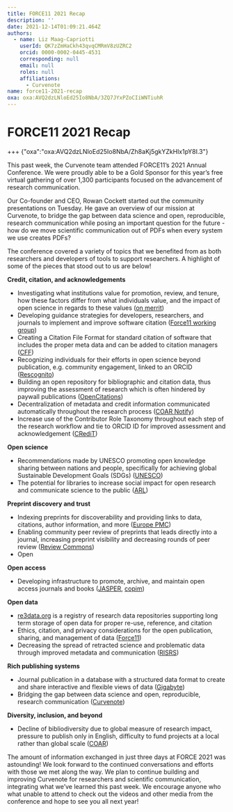 ```yaml
---
title: FORCE11 2021 Recap
description: ''
date: 2021-12-14T01:09:21.464Z
authors:
  - name: Liz Maag-Capriotti
    userId: QK7zZmHaCkh43qvqCMRmV8zUZRC2
    orcid: 0000-0002-0445-4531
    corresponding: null
    email: null
    roles: null
    affiliations:
      - Curvenote
name: force11-2021-recap
oxa: oxa:AVQ2dzLNloEd25Io8NbA/3ZQ7JYxPZoCIiWNTiuhR
---
```


# FORCE11 2021 Recap

+++ {"oxa":"oxa:AVQ2dzLNloEd25Io8NbA/Zh8aKj5gkYZkHlx1pY8I.3"}

This past week, the Curvenote team attended FORCE11’s 2021 Annual Conference. We were proudly able to be a Gold Sponsor for this year’s free virtual gathering of over 1,300 participants focused on the advancement of research communication.

Our Co-founder and CEO, Rowan Cockett started out the community presentations on Tuesday. He gave an overview of our mission at Curvenote, to bridge the gap between data science and open, reproducible, research communication while posing an important question for the future - how do we move scientific communication out of PDFs when every system we use creates PDFs?

The conference covered a variety of topics that we benefited from as both researchers and developers of tools to support researchers. A highlight of some of the pieces that stood out to us are below!

**Credit, citation, and acknowledgements**

- Investigating what institutions value for promotion, review, and tenure, how these factors differ from what individuals value, and the impact of open science in regards to these values ([on merrit](https://on-merrit.eu/))
- Developing guidance strategies for developers, researchers, and journals to implement and improve software citation ([Force11 working group](https://www.force11.org/group/software-citation-implementation-working-group))
- Creating a Citation File Format for standard citation of software that includes the proper meta data and can be added to citation managers ([CFF](https://github.com/citation-file-format/citation-file-format))
- Recognizing individuals for their efforts in open science beyond publication, e.g. community engagement, linked to an ORCID ([Rescognito](https://rescognito.com/))
- Building an open repository for bibliographic and citation data, thus improving the assessment of research which is often hindered by paywall publications ([OpenCitations](https://opencitations.net/))
- Decentralization of metadata and credit information communicated automatically throughout the research process ([COAR Notify](https://notify.coar-repositories.org/))
- Increase use of the Contributor Role Taxonomy throughout each step of the research workflow and tie to ORCID ID for improved assessment and acknowledgement ([CRediT](https://credit.niso.org/))

**Open science**

- Recommendations made by UNESCO promoting open knowledge sharing between nations and people, specifically for achieving global Sustainable Development Goals (SDGs) ([UNESCO](https://unesdoc.unesco.org/ark:/48223/pf0000379949.locale=en))
- The potential for libraries to increase social impact for open research and communicate science to the public ([ARL](https://www.arl.org/))

**Preprint discovery and trust**

- Indexing preprints for discoverability and providing links to data, citations, author information, and more ([Europe PMC](https://www.ebi.ac.uk/training/online/courses/europepmc-quick-tour/))
- Enabling community peer review of preprints that leads directly into a journal, increasing preprint visibility and decreasing rounds of peer review ([Review Commons](https://www.reviewcommons.org/))
- Open

**Open access**

- Developing infrastructure to promote, archive, and maintain open access journals and books ([JASPER](https://doaj.org/preservation/), [copim](https://copim.pubpub.org/open-book-collective))

**Open data**

- [re3data.org](https://www.re3data.org/) is a registry of research data repositories supporting long term storage of open data for proper re-use, reference, and citation
- Ethics, citation, and privacy considerations for the open publication, sharing, and management of data ([Force11](https://www.force11.org/group/research-data-publishing-ethics))
- Decreasing the spread of retracted science and problematic data through improved metadata and communication ([RISRS](https://infoqualitylab.org/projects/risrs2020/))

**Rich publishing systems**

- Journal publication in a database with a structured data format to create and share interactive and flexible views of data ([Gigabyte](https://gigabytejournal.com/))
- Bridging the gap between data science and open, reproducible, research communication ([Curvenote](https://curvenote.com/))

**Diversity, inclusion, and beyond**

- Decline of bibliodiversity due to global measure of research impact, pressure to publish only in English, difficulty to fund projects at a local rather than global scale ([COAR](https://www.coar-repositories.org/))

The amount of information exchanged in just three days at FORCE 2021 was astounding! We look forward to the continued conversations and efforts with those we met along the way. We plan to continue building and improving Curvenote for researchers and scientific communication, integrating what we’ve learned this past week. We encourage anyone who what unable to attend to check out the videos and other media from the conference and hope to see you all next year!
